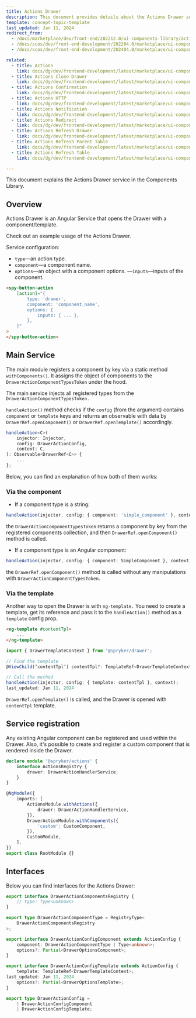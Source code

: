 ```yaml
---
title: Actions Drawer
description: This document provides details about the Actions Drawer service in the Components Library.
template: concept-topic-template
last_updated: Jan 11, 2024
redirect_from:
  - /docs/marketplace/dev/front-end/202212.0/ui-components-library/actions/actions-drawer.html
  - /docs/scos/dev/front-end-development/202204.0/marketplace/ui-components-library/actions/actions-drawer.html
  - /docs/scos/dev/front-end-development/202404.0/marketplace/ui-components-library/actions/actions-drawer.html

related:
  - title: Actions
    link: docs/dg/dev/frontend-development/latest/marketplace/ui-components-library/actions/ui-components-library-actions.html
  - title: Actions Close Drawer
    link: docs/dg/dev/frontend-development/latest/marketplace/ui-components-library/actions/actions-close-drawer.html
  - title: Actions Confirmation
    link: docs/dg/dev/frontend-development/latest/marketplace/ui-components-library/actions/actions-confirmation.html
  - title: Actions HTTP
    link: docs/dg/dev/frontend-development/latest/marketplace/ui-components-library/actions/actions-http.html
  - title: Actions Notification
    link: docs/dg/dev/frontend-development/latest/marketplace/ui-components-library/actions/actions-notification.html
  - title: Actions Redirect
    link: docs/dg/dev/frontend-development/latest/marketplace/ui-components-library/actions/actions-redirect.html
  - title: Actions Refresh Drawer
    link: docs/dg/dev/frontend-development/latest/marketplace/ui-components-library/actions/actions-refresh-drawer.html
  - title: Actions Refresh Parent Table
    link: docs/dg/dev/frontend-development/latest/marketplace/ui-components-library/actions/actions-refresh-parent-table.html
  - title: Actions Refresh Table
    link: docs/dg/dev/frontend-development/latest/marketplace/ui-components-library/actions/actions-refresh-table.html

---
```


This document explains the Actions Drawer service in the Components Library.

## Overview

Actions Drawer is an Angular Service that opens the Drawer with a component/template.

Check out an example usage of the Actions Drawer.

Service configuration:

- `type`—an action type.
- `component`—a component name.
- `options`—an object with a component options.
   —`inputs`—inputs of the component.

```html
<spy-button-action
    [action]="{
        type: 'drawer',
        component: 'component_name',
        options: {
            inputs: { ... },
        },
    }"
>
</spy-button-action>
```

## Main Service

The main module registers a component by key via a static method `withComponents()`.
It assigns the object of components to the `DrawerActionComponentTypesToken` under the hood.

The main service injects all registered types from the `DrawerActionComponentTypesToken.`

`handleAction()` method checks if the `config` (from the argument) contains `component` or `template` keys and returns an observable with data by `DrawerRef.openComponent()` or `DrawerRef.openTemplate()` accordingly.

```ts
handleAction<C>(
    injector: Injector,
    config: DrawerActionConfig,
    context: C,
): Observable<DrawerRef<C>> {
    ...
};
```

Below, you can find an explanation of how both of them works:

### Via the component

- If a component type is a string:

```ts
handleAction(injector, config: { component: 'simple_component' }, context);
```

the `DrawerActionComponentTypesToken` returns a component by key from the registered components collection, and then `DrawerRef.openComponent()` method is called.

- If a component type is an Angular component:

```ts
handleAction(injector, config: { component: SimpleComponent }, context);
```

the `DrawerRef.openComponent()` method is called without any manipulations with `DrawerActionComponentTypesToken`.

### Via the template

Another way to open the Drawer is with `ng-template.` You need to create a template, get its reference and pass it to the `handleAction()` method as a `template` config prop.

```html
<ng-template #contentTpl>
    ...
</ng-template>
```

```ts
import { DrawerTemplateContext } from '@spryker/drawer';

// Find the template
@ViewChild(‘contentTpl’) contentTpl?: TemplateRef<DrawerTemplateContext>;

// Call the method
handleAction(injector, config: { template: contentTpl }, context);
last_updated: Jan 11, 2024
```

`DrawerRef.openTemplate()` is called, and the Drawer is opened with `contentTpl` template.

## Service registration

Any existing Angular component can be registered and used within the Drawer.
Also, it's possible to create and register a custom component that is rendered inside the Drawer.

```ts
declare module '@spryker/actions' {
    interface ActionsRegistry {
        drawer: DrawerActionHandlerService;
    }
}

@NgModule({
    imports: [
        ActionsModule.withActions({
            drawer: DrawerActionHandlerService,
        }),
        DrawerActionModule.withComponents({
            'custom': CustomComponent,
        }),
        CustomModule,
    ],
})
export class RootModule {}
```

## Interfaces

Below you can find interfaces for the Actions Drawer:

```ts
export interface DrawerActionComponentsRegistry {
    // type: Type<unknown>
}

export type DrawerActionComponentType = RegistryType<
    DrawerActionComponentsRegistry
>;

export interface DrawerActionConfigComponent extends ActionConfig {
    component: DrawerActionComponentType | Type<unknown>;
    options?: Partial<DrawerOptionsComponent>;
}

export interface DrawerActionConfigTemplate extends ActionConfig {
    template: TemplateRef<DrawerTemplateContext>;
last_updated: Jan 11, 2024
    options?: Partial<DrawerOptionsTemplate>;
}

export type DrawerActionConfig =
    | DrawerActionConfigComponent
    | DrawerActionConfigTemplate;
```
